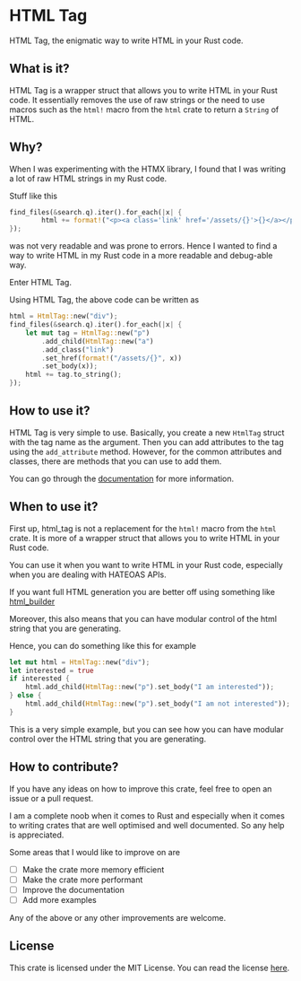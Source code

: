 # HTML Tag

HTML Tag, the enigmatic way to write HTML in your Rust code.

## What is it?

HTML Tag is a wrapper struct that allows you to write HTML in your Rust code.
It essentially removes the use of raw strings or the need to use macros such as the `html!` macro from the `html` crate to return a `String` of HTML.

## Why?

When I was experimenting with the HTMX library, I found that I was writing a lot of raw HTML strings in my Rust code.

Stuff like this

```rust
find_files(&search.q).iter().for_each(|x| {
        html += format!("<p><a class='link' href='/assets/{}'>{}</a></p>", x, x).as_str();
});
```

was not very readable and was prone to errors.
Hence I wanted to find a way to write HTML in my Rust code in a more readable and debug-able way.

Enter HTML Tag.

Using HTML Tag, the above code can be written as

```rust
html = HtmlTag::new("div");
find_files(&search.q).iter().for_each(|x| {
    let mut tag = HtmlTag::new("p")
        .add_child(HtmlTag::new("a")
        .add_class("link")
        .set_href(format!("/assets/{}", x))
        .set_body(x));
    html += tag.to_string();
});
```

## How to use it?

HTML Tag is very simple to use.
Basically, you create a new `HtmlTag` struct with the tag name as the argument.
Then you can add attributes to the tag using the `add_attribute` method.
However, for the common attributes and classes, there are methods that you can use to add them.

You can go through the [documentation](https://docs.rs/html_tag) for more information.

## When to use it?

First up, html_tag is not a replacement for the `html!` macro from the `html` crate.
It is more of a wrapper struct that allows you to write HTML in your Rust code.

You can use it when you want to write HTML in your Rust code, especially when you are dealing with HATEOAS APIs.

If you want full HTML generation you are better off using something like [html_builder](https://docs.rs/html-builder/0.5.1/html_builder/)

Moreover, this also means that you can have modular control of the html string that you are generating.

Hence, you can do something like this for example

```rust
let mut html = HtmlTag::new("div");
let interested = true
if interested {
    html.add_child(HtmlTag::new("p").set_body("I am interested"));
} else {
    html.add_child(HtmlTag::new("p").set_body("I am not interested"));
}
```

This is a very simple example, but you can see how you can have modular control over the HTML string that you are generating.

## How to contribute?

If you have any ideas on how to improve this crate, feel free to open an issue or a pull request.

I am a complete noob when it comes to Rust and especially when it comes to writing crates that are well optimised and well documented.
So any help is appreciated.

Some areas that I would like to improve on are

- [ ] Make the crate more memory efficient
- [ ] Make the crate more performant
- [ ] Improve the documentation
- [ ] Add more examples

Any of the above or any other improvements are welcome.

## License

This crate is licensed under the MIT License.
You can read the license [here](LICENSE).
